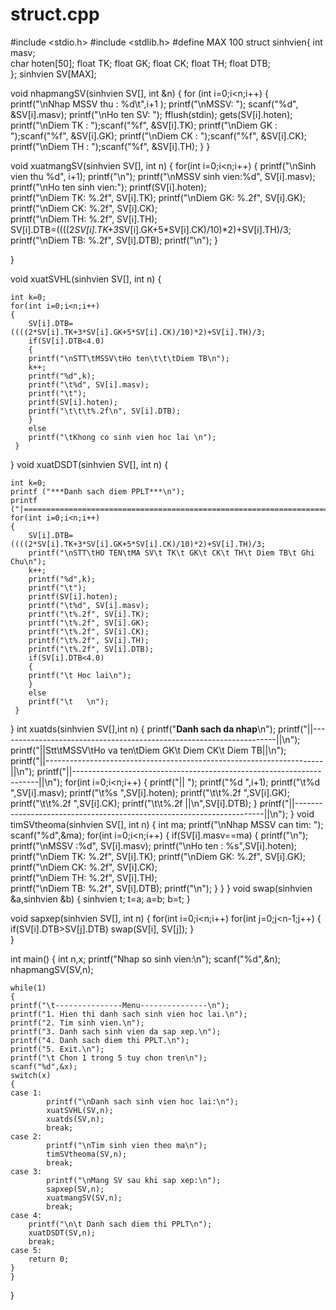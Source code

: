 # struct.cpp
#include <stdio.h>
#include <stdlib.h>
#define MAX 100
struct sinhvien{
	int masv;         
	char hoten[50];
	float TK;
	float GK;
	float CK;
	float TH;
	float DTB;     
	}; sinhvien SV[MAX];

void nhapmangSV(sinhvien SV[], int &n)
{
     for (int i=0;i<n;i++)
     {
         printf("\nNhap MSSV thu : %d\t",i+1 );
         printf("\nMSSV: ");        scanf("%d", &SV[i].masv);
         printf("\nHo ten SV: ");
         fflush(stdin);
         gets(SV[i].hoten);
         printf("\nDiem TK : ");scanf("%f", &SV[i].TK);
         printf("\nDiem GK : ");scanf("%f", &SV[i].GK);
         printf("\nDiem CK : ");scanf("%f", &SV[i].CK);
         printf("\nDiem TH : ");scanf("%f", &SV[i].TH);
     }
}


void xuatmangSV(sinhvien SV[], int n)
 {
     for(int i=0;i<n;i++)
     {
     printf("\nSinh vien thu %d", i+1);
     printf("\n");
     printf("\nMSSV sinh vien:%d", SV[i].masv);
     printf("\nHo ten sinh vien:");
	 printf(SV[i].hoten);       
     printf("\nDiem TK: %.2f", SV[i].TK);
     printf("\nDiem GK: %.2f", SV[i].GK);
     printf("\nDiem CK: %.2f", SV[i].CK);               
     printf("\nDiem TH: %.2f", SV[i].TH);                       
     SV[i].DTB=((((2*SV[i].TK+3*SV[i].GK+5*SV[i].CK)/10)*2)+SV[i].TH)/3;
     printf("\nDiem TB: %.2f", SV[i].DTB);
     printf("\n");
   }
   
}

void  xuatSVHL(sinhvien SV[], int n)
{

    int k=0;
    for(int i=0;i<n;i++)
    {
		SV[i].DTB=((((2*SV[i].TK+3*SV[i].GK+5*SV[i].CK)/10)*2)+SV[i].TH)/3;
		if(SV[i].DTB<4.0)
        {  
		printf("\nSTT\tMSSV\tHo ten\t\t\tDiem TB\n");         
		k++;
		printf("%d",k);
		printf("\t%d", SV[i].masv);
		printf("\t");
		printf(SV[i].hoten);    
		printf("\t\t\t%.2f\n", SV[i].DTB);                   
        }
        else 
        printf("\tKhong co sinh vien hoc lai \n");
     }
}
void  xuatDSDT(sinhvien SV[], int n)
{

    int k=0;
    printf ("***Danh sach diem PPLT***\n");
    printf ("|=======================================================================|\n");
    for(int i=0;i<n;i++)
    {
		SV[i].DTB=((((2*SV[i].TK+3*SV[i].GK+5*SV[i].CK)/10)*2)+SV[i].TH)/3;	  
		printf("\nSTT\tHO TEN\tMA SV\t TK\t GK\t CK\t TH\t Diem TB\t Ghi Chu\n");         
		k++;
		printf("%d",k);
		printf("\t");
		printf(SV[i].hoten); 
		printf("\t%d", SV[i].masv);
		printf("\t%.2f", SV[i].TK); 
		printf("\t%.2f", SV[i].GK);
		printf("\t%.2f", SV[i].CK);
		printf("\t%.2f", SV[i].TH);   
		printf("\t%.2f", SV[i].DTB);
		if(SV[i].DTB<4.0)
        {
		printf("\t Hoc lai\n");                   
        }
        else 
        printf("\t   \n");
     }
}
int xuatds(sinhvien SV[],int n)
{
	printf("**Danh sach da nhap**\n");
	printf("||---------------------------------------------------------------------||\n");
	printf("||Stt\tMSSV\tHo va ten\tDiem GK\t	Diem CK\t	Diem TB||\n");
	printf("||---------------------------------------------------------------------||\n");
	printf("||---------------------------------------------------------------------||\n");
	for(int i=0;i<n;i++)
		{
	printf("|| ");
	printf("%d ",i+1);
	printf("\t%d ",SV[i].masv);
	printf("\t%s ",SV[i].hoten);
	printf("\t\t%.2f ",SV[i].GK);
	printf("\t\t%.2f ",SV[i].CK);
	printf("\t\t%.2f ||\n",SV[i].DTB);
		}
	printf("||----------------------------------------------------------------------||\n");
}
void timSVtheoma(sinhvien SV[], int n)
{
    int ma;
    printf("\nNhap MSSV can tim: ");
    scanf("%d",&ma);
    for(int i=0;i<n;i++)
    {
     if(SV[i].masv==ma)
       {
       printf("\n");
       printf("\nMSSV :%d", SV[i].masv);
       printf("\nHo ten : %s",SV[i].hoten);    
       printf("\nDiem TK: %.2f", SV[i].TK);
       printf("\nDiem GK: %.2f", SV[i].GK);
       printf("\nDiem CK: %.2f", SV[i].CK);               
       printf("\nDiem TH: %.2f", SV[i].TH);                       
       printf("\nDiem TB: %.2f", SV[i].DTB);
       printf("\n");
       }
     }
 }
void swap(sinhvien &a,sinhvien &b)
{
    sinhvien t;
     t=a;
     a=b;
     b=t;
}

void sapxep(sinhvien SV[], int n)
 {
    for(int i=0;i<n;i++)
        for(int j=0;j<n-1;j++)
       {
            if(SV[i].DTB>SV[j].DTB)
                 swap(SV[i], SV[j]);
       }  
 }
  
int main()
{
	int n,x;
	printf("Nhap so sinh vien:\n");
	scanf("%d",&n);
	nhapmangSV(SV,n);

	while(1)
	{
	printf("\t---------------Menu---------------\n");
	printf("1. Hien thi danh sach sinh vien hoc lai.\n");
	printf("2. Tim sinh vien.\n");
	printf("3. Danh sach sinh vien da sap xep.\n");
   	printf("4. Danh sach diem thi PPLT.\n");
   	printf("5. Exit.\n");
   	printf("\t Chon 1 trong 5 tuy chon tren\n");
   	scanf("%d",&x);
   	switch(x)
   	{
   	case 1:
			printf("\nDanh sach sinh vien hoc lai:\n");
   			xuatSVHL(SV,n);
   			xuatds(SV,n);
   			break;
	case 2:
			printf("\nTim sinh vien theo ma\n");
			timSVtheoma(SV,n);
			break;
	case 3:
  			printf("\nMang SV sau khi sap xep:\n");
			sapxep(SV,n);
    		xuatmangSV(SV,n);
    		break;
	case 4:
		printf("\n\t Danh sach diem thi PPLT\n");
		xuatDSDT(SV,n);
		break;
	case 5:
		return 0;
   	}
	}
 }

                                                                                                                                  
